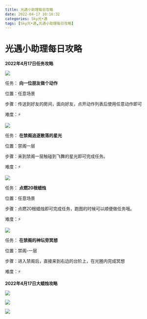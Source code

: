 ```yaml
---
title: 光遇小助理每日攻略
date: 2022-04-17 10:16:32
categories: Sky光•遇
tags: [Sky光•遇,光遇小助理每日攻略]
---
```

# 光遇小助理每日攻略
**2022年4月17日任务攻略**

![](https://ok.166.net/reunionpub/ds/kol/20220415/000652-cb756jru1o.png)

任务： **向一位朋友做个动作**

位置：任意场景

步骤：传送到好友的房间，面向好友，点开动作列表后使用任意动作即可

难度：⚡

![](https://ok.166.net/reunionpub/ds/kol/20220417/005428-095dfcyqv8.png)

任务： **在禁阁追逐散落的星光**

位置：禁阁一层

步骤：来到禁阁一层触碰到飞舞的星光即可完成任务。

难度：⚡

  

![](https://ok.166.net/reunionpub/ds/kol/20220413/000428-13jdlg4vak.png)

任务： **点燃20根蜡烛**

位置：任意场景

步骤：点燃20根蜡烛即可完成任务，跑图的时候可以顺便做任务哦。

难度：⚡

![](https://ok.166.net/reunionpub/ds/kol/20220417/005504-3sorunlhfb.png)

任务： **在禁阁的神坛旁冥想**

位置：禁阁-一层

步骤：进入禁阁后，直接来到右边的台阶上，在光圈内完成冥想

难度：⚡

  

 **2022年4月17日大蜡烛攻略**

![](https://ok.166.net/reunionpub/ds/kol/20220417/005746-728shpgjns.png)

![](https://ok.166.net/reunionpub/ds/kol/20220417/005717-457hj0skdi.png)

![](https://ok.166.net/reunionpub/ds/kol/20220417/005608-vbs3sgf9nk.png)

